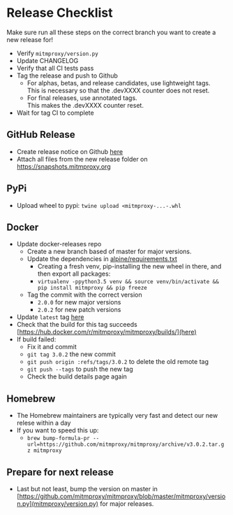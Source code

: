 # Release Checklist

Make sure run all these steps on the correct branch you want to create a new release for!
- Verify `mitmproxy/version.py`
- Update CHANGELOG
- Verify that all CI tests pass
- Tag the release and push to Github
  - For alphas, betas, and release candidates, use lightweight tags.  
    This is necessary so that the .devXXXX counter does not reset.
  - For final releases, use annotated tags.  
    This makes the .devXXXX counter reset.
- Wait for tag CI to complete

## GitHub Release
- Create release notice on Github [here](https://github.com/mitmproxy/mitmproxy/releases/new)
- Attach all files from the new release folder on https://snapshots.mitmproxy.org

## PyPi
- Upload wheel to pypi: `twine upload <mitmproxy-...-.whl`

## Docker
- Update docker-releases repo
  - Create a new branch based of master for major versions.
  - Update the dependencies in [alpine/requirements.txt](https://github.com/mitmproxy/docker-releases/commit/3d6a9989fde068ad0aea257823ac3d7986ff1613#diff-9b7e0eea8ae74688b1ac13ea080549ba)
    * Creating a fresh venv, pip-installing the new wheel in there, and then export all packages:
    * `virtualenv -ppython3.5 venv && source venv/bin/activate && pip install mitmproxy && pip freeze`
  - Tag the commit with the correct version
    * `2.0.0` for new major versions
    * `2.0.2` for new patch versions
- Update `latest` tag [here](https://hub.docker.com/r/mitmproxy/mitmproxy/~/settings/automated-builds/)
- Check that the build for this tag succeeds [https://hub.docker.com/r/mitmproxy/mitmproxy/builds/](here)
- If build failed:
  - Fix it and commit
  - `git tag 3.0.2` the new commit
  - `git push origin :refs/tags/3.0.2` to delete the old remote tag
  - `git push --tags` to push the new tag
  - Check the build details page again

## Homebrew
- The Homebrew maintainers are typically very fast and detect our new relese within a day
- If you want to speed this up:
  - `brew bump-formula-pr --url=https://github.com/mitmproxy/mitmproxy/archive/v3.0.2.tar.gz mitmproxy`

## Prepare for next release

 - Last but not least, bump the version on master in [https://github.com/mitmproxy/mitmproxy/blob/master/mitmproxy/version.py](mitmproxy/version.py) for major releases.
